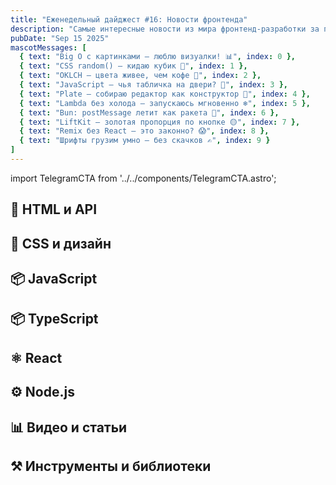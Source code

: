 ```yaml
---
title: "Еженедельный дайджест #16: Новости фронтенда"
description: "Самые интересные новости из мира фронтенд-разработки за последнюю неделю"
pubDate: "Sep 15 2025"
mascotMessages: [
  { text: "Big O с картинками — люблю визуалки! 📊", index: 0 },
  { text: "CSS random() — кидаю кубик 🎲", index: 1 },
  { text: "OKLCH — цвета живее, чем кофе 🌈", index: 2 },
  { text: "JavaScript — чья табличка на двери? 🤔", index: 3 },
  { text: "Plate — собираю редактор как конструктор 🧱", index: 4 },
  { text: "Lambda без холода — запускаюсь мгновенно ❄️", index: 5 },
  { text: "Bun: postMessage летит как ракета 🚀", index: 6 },
  { text: "LiftKit — золотая пропорция по кнопке 🟡", index: 7 },
  { text: "Remix без React — это законно? 😱", index: 8 },
  { text: "Шрифты грузим умно — без скачков ✍️", index: 9 }
]
---
```


import TelegramCTA from '../../components/TelegramCTA.astro';

## 🧪 HTML и API


## 🎨 CSS и дизайн


<TelegramCTA/>

## 📦 JavaScript

## 📦 TypeScript 

## ⚛️ React


## ⚙️ Node.js


## 📊 Видео и статьи


## ⚒️ Инструменты и библиотеки
